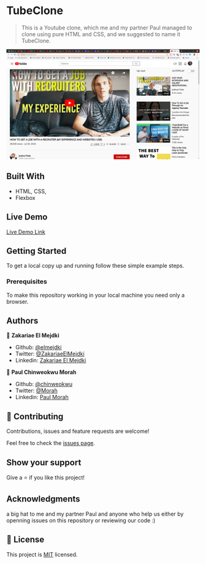 # TubeClone

> This is a Youtube clone, which me and my partner Paul managed to clone using pure HTML and CSS, and we suggested to name it TubeClone.

![screenshot](./Screenshot.png)

## Built With

- HTML, CSS,
- Flexbox

## Live Demo

[Live Demo Link](https://elmejdki.github.io/TubeClone/)


## Getting Started

To get a local copy up and running follow these simple example steps.

### Prerequisites
To make this repository working in your local machine you need only a browser.

## Authors

👤 **Zakariae El Mejdki**

- Github: [@elmejdki](https://github.com/elmejdki)
- Twitter: [@ZakariaeElMejdki](https://twitter.com/0ca7848f87ab470)
- Linkedin: [Zakariae El Mejdki](https://www.linkedin.com/in/zakariae-el-mejdki-644898139/)

👤 **Paul Chinweokwu Morah**

- Github: [@chinweokwu](https://github.com/chinweokwu)
- Twitter: [@Morah](https://twitter.com/Morah89820846)
- Linkedin: [Paul Morah](https://www.linkedin.com/in/paul-morah-285b63172/)

## 🤝 Contributing

Contributions, issues and feature requests are welcome!

Feel free to check the [issues page](https://github.com/elmejdki/TubeClone/issues).

## Show your support

Give a ⭐️ if you like this project!

## Acknowledgments

a big hat to me and my partner Paul and anyone who help us either by openning issues on this repository or reviewing our code :)

## 📝 License

This project is [MIT](lic.url) licensed.
